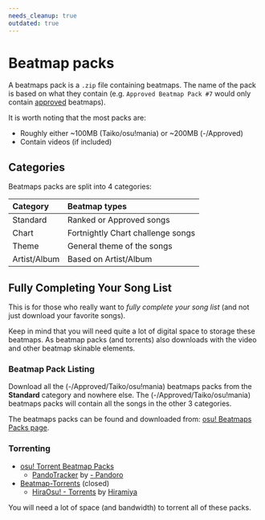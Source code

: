 ```yaml
---
needs_cleanup: true
outdated: true
---
```


<!-- TODO: new pack types, new mirrors -->

# Beatmap packs

A beatmaps pack is a `.zip` file containing beatmaps. The name of the pack is based on what they contain (e.g. `Approved Beatmap Pack #7` would only contain [approved](/wiki/approved) beatmaps).

It is worth noting that the most packs are:

- Roughly either ~100MB (Taiko/osu!mania) or ~200MB (-/Approved)
- Contain videos (if included)

## Categories

Beatmaps packs are split into 4 categories:

| Category | Beatmap types |
| :-- | :-- |
| Standard | Ranked or Approved songs |
| Chart | Fortnightly Chart challenge songs |
| Theme | General theme of the songs |
| Artist/Album | Based on Artist/Album |

## Fully Completing Your Song List

This is for those who really want to *fully complete your song list* (and not just download your favorite songs).

Keep in mind that you will need quite a lot of digital space to storage these beatmaps. As beatmap packs (and torrents) also downloads with the video and other beatmap skinable elements.

### Beatmap Pack Listing

Download all the (-/Approved/Taiko/osu!mania) beatmaps packs from the **Standard** category and nowhere else. The (-/Approved/Taiko/osu!mania) beatmaps packs will contain all the songs in the other 3 categories.

The beatmaps packs can be found and downloaded from: [osu! Beatmaps Packs page](https://osu.ppy.sh/beatmaps/packs).

### Torrenting

- [osu! Torrent Beatmap Packs](https://osu.ppy.sh/community/forums/topics/687910)
  - [PandoTracker](https://pandotracker.me) by [- Pandoro](https://osu.ppy.sh/users/2574057)
- [Beatmap-Torrents](https://osu.ppy.sh/community/forums/topics/147478) (closed)
  - [HiraOsu! - Torrents](http://osu.hiramiya.me/torrents.htm) by [Hiramiya](https://osu.ppy.sh/users/1313441)

You will need a lot of space (and bandwidth) to torrent all of these packs.
